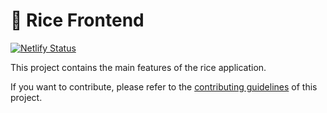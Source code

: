 # 🍚 Rice Frontend

[![Netlify Status](https://api.netlify.com/api/v1/badges/7bebf1a3-be7b-4165-afd1-446256acd5e3/deploy-status)](https://app.netlify.com/sites/pancake-prod/deploys)

This project contains the main features of the rice application.

If you want to contribute, please refer to the [contributing guidelines](./CONTRIBUTING.md) of this project.
